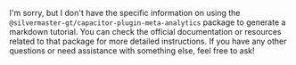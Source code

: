 I'm sorry, but I don't have the specific information on using the `@silvermaster-gt/capacitor-plugin-meta-analytics` package to generate a markdown tutorial. You can check the official documentation or resources related to that package for more detailed instructions. If you have any other questions or need assistance with something else, feel free to ask!